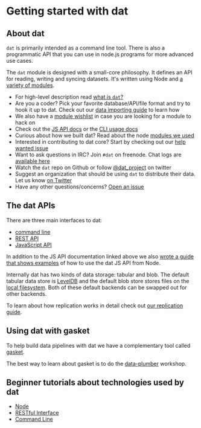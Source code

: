 # Getting started with dat

## About dat

`dat` is primarily intended as a command line tool. There is also a programmatic API that you can use in node.js programs for more advanced use cases.

The `dat` module is designed with a small-core philosophy. It defines an API for reading, writing and syncing datasets. It's written using Node and [a variety of modules](https://github.com/maxogden/dat/blob/master/docs/modules.md).

* For high-level description read [what is `dat`?](https://github.com/maxogden/dat/blob/master/docs/what-is-dat.md)
* Are you a coder? Pick your favorite database/API/file format and try to hook it up to dat. Check out our [data importing guide](https://github.com/maxogden/dat/blob/master/docs/importing.md) to learn how
* We also have a [module wishlist](https://github.com/datproject/discussions/issues/5) in case you are looking for a module to hack on
* Check out the [JS API docs](https://github.com/maxogden/dat/blob/master/docs/js-api.md) or the [CLI usage docs](https://github.com/maxogden/dat/blob/master/docs/cli-usage.md)
* Curious about how we built dat? Read about the node [modules we used](https://github.com/maxogden/dat/blob/master/docs/modules.md)
* Interested in contributing to dat core? Start by checking out our [help wanted issue](https://github.com/maxogden/dat/labels/help%20wanted)
* Want to ask questions in IRC? Join `#dat` on freenode. Chat logs are [available here](https://botbot.me/freenode/dat/)
* Watch the `dat` repo on Github or follow [@dat_project](https://twitter.com/dat_project) on twitter
* Suggest an organization that should be using `dat` to distribute their data. Let us know [on Twitter](http://twitter.com/dat_project)
* Have any other questions/concerns? [Open an issue](https://github.com/maxogden/dat/issues)

## The dat APIs

There are three main interfaces to dat:

- [command line](https://github.com/maxogden/dat/blob/master/docs/cli-usage.md)
- [REST API](https://github.com/maxogden/dat/blob/master/docs/rest-api.md)
- [JavaScript API](https://github.com/maxogden/dat/blob/master/docs/js-api.md)

In addition to the JS API documentation linked above we also [wrote a guide that shows examples](https://github.com/maxogden/dat/blob/master/docs/using-dat-from-node.md) of how to use the dat JS API from Node.

Internally dat has two kinds of data storage: tabular and blob. The default tabular data store is [LevelDB](http://leveldb.org) and the default blob store stores files on the [local filesystem](https://github.com/mafintosh/fs-blob-store). Both of these default backends can be swapped out for other backends.

To learn about how replication works in detail check out [our replication guide](https://github.com/maxogden/dat/blob/master/docs/replication.md).

## Using dat with gasket

To help build data pipelines with dat we have a complementary tool called [gasket](https://github.com/datproject/gasket).

The best way to learn about gasket is to do the [data-plumber](https://www.npmjs.org/package/data-plumber) workshop.


## Beginner tutorials about technologies used by dat

 - [Node](https://github.com/maxogden/art-of-node#the-art-of-node)
 - [RESTful Interface](http://stackoverflow.com/questions/671118/what-exactly-is-restful-programming)
 - [Command Line](http://learncodethehardway.org/cli/book/cli-crash-course.html)
